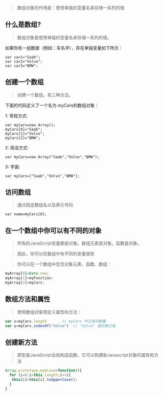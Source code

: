 > 数组对象的作用是：使用单独的变量名来存储一系列的值

## 什么是数组?

> 数组对象是使用单独的变量名来存储一系列的值。

如果你有一组数据（例如：车名字），存在单独变量如下所示：

```JS
var car1="Saab";
var car2="Volvo";
var car3="BMW";
```

## 创建一个数组

> 创建一个数组，有三种方法。

下面的代码定义了一个名为 myCars的数组对象：

1: 常规方式:

```JS
var myCars=new Array();
myCars[0]="Saab";   
myCars[1]="Volvo";
myCars[2]="BMW";
```

2: 简洁方式:

```JS
var myCars=new Array("Saab","Volvo","BMW");
```

3: 字面:

```JS
var myCars=["Saab","Volvo","BMW"];
```

## 访问数组

> 通过指定数组名以及索引号码

```JS
var name=myCars[0];
```

## 在一个数组中你可以有不同的对象

> 所有的JavaScript变量都是对象。数组元素是对象。函数是对象。

> 因此，你可以在数组中有不同的变量类型

> 你可以在一个数组中包含对象元素、函数、数组：

```js
myArray[0]=Date.now;
myArray[1]=myFunction;
myArray[2]=myCars;
```

## 数组方法和属性

> 使用数组对象预定义属性和方法：

```js
var x=myCars.length       // myCars 中元素的数量
var y=myCars.indexOf("Volvo")  // "Volvo" 值的索引值
```

## 创建新方法

> 原型是JavaScript全局构造函数。它可以构建新Javascript对象的属性和方法

```js
Array.prototype.myUcase=function(){
  for (i=0;i<this.length;i++){
   this[i]=this[i].toUpperCase();
  }
}
```

 